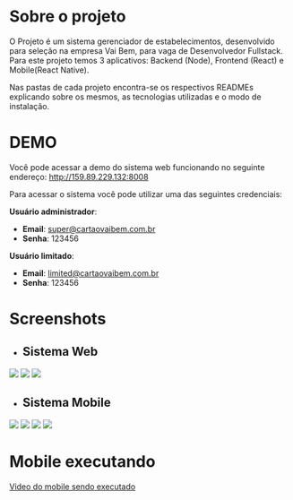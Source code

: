 # Sobre o projeto

O Projeto é um sistema gerenciador de estabelecimentos, desenvolvido para seleção na empresa Vai Bem, para vaga de Desenvolvedor Fullstack. Para este projeto temos 3 aplicativos: Backend (Node), Frontend (React) e Mobile(React Native).

Nas pastas de cada projeto encontra-se os respectivos READMEs explicando sobre os mesmos, as tecnologias utilizadas e o modo de instalação.

# DEMO

Você pode acessar a demo do sistema web funcionando no seguinte endereço: http://159.89.229.132:8008

Para acessar o sistema você pode utilizar uma das seguintes credenciais:

**Usuário administrador**:

- **Email**: super@cartaovaibem.com.br
- **Senha**: 123456

**Usuário limitado**:

- **Email**: limited@cartaovaibem.com.br
- **Senha**: 123456

# Screenshots

- ## Sistema Web

![](login.png)
![](list.png)
![](form.png)

- ## Sistema Mobile

![](mobile-login.jpeg)
![](mobile-map.jpeg)
![](mobile-form-1.jpeg)
![](mobile-form-2.jpeg)

# Mobile executando

[Video do mobile sendo executado](mobile-runing.mp4)

